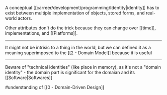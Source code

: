 A conceptual [[carreer/development/programming/Identity|identity]] has to exist between multiple implementation of objects, stored forms, and real-world actors.

Other attributes don't do the trick because they can change over [[time]], implementations, and [[Platforms]].

---

It might not be intrisic to a thing in the world, but we can defined it as a meaning superimposed to the [[2 - Domain Model]] because it is useful

---

Beware of "technical identities" (like place in memory), as it's not a "domain identity" - the domain part is significant for the domaian and its [[Software|Softwares]]

#understanding of [[0 - Domain-Driven Design]]